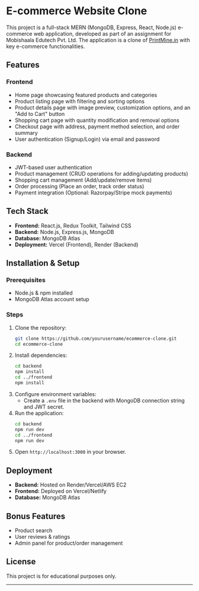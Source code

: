 # E-commerce Website Clone

This project is a full-stack MERN (MongoDB, Express, React, Node.js) e-commerce web application, developed as part of an assignment for Mobishaala Edutech Pvt. Ltd. The application is a clone of [PrintMine.in](https://printmine.in/) with key e-commerce functionalities.

## Features

### Frontend
- Home page showcasing featured products and categories
- Product listing page with filtering and sorting options
- Product details page with image preview, customization options, and an "Add to Cart" button
- Shopping cart page with quantity modification and removal options
- Checkout page with address, payment method selection, and order summary
- User authentication (Signup/Login) via email and password

### Backend
- JWT-based user authentication
- Product management (CRUD operations for adding/updating products)
- Shopping cart management (Add/update/remove items)
- Order processing (Place an order, track order status)
- Payment integration (Optional: Razorpay/Stripe mock payments)

## Tech Stack
- **Frontend:** React.js, Redux Toolkit, Tailwind CSS
- **Backend:** Node.js, Express.js, MongoDB
- **Database:** MongoDB Atlas
- **Deployment:** Vercel (Frontend), Render (Backend)

## Installation & Setup

### Prerequisites
- Node.js & npm installed
- MongoDB Atlas account setup

### Steps
1. Clone the repository:
   ```sh
   git clone https://github.com/yourusername/ecommerce-clone.git
   cd ecommerce-clone
   ```
2. Install dependencies:
   ```sh
   cd backend
   npm install
   cd ../frontend
   npm install
   ```
3. Configure environment variables:
   - Create a `.env` file in the backend with MongoDB connection string and JWT secret.
4. Run the application:
   ```sh
   cd backend
   npm run dev
   cd ../frontend
   npm run dev
   ```
5. Open `http://localhost:3000` in your browser.

## Deployment
- **Backend:** Hosted on Render/Vercel/AWS EC2
- **Frontend:** Deployed on Vercel/Netlify
- **Database:** MongoDB Atlas

## Bonus Features
- Product search
- User reviews & ratings
- Admin panel for product/order management

## License
This project is for educational purposes only.

---

